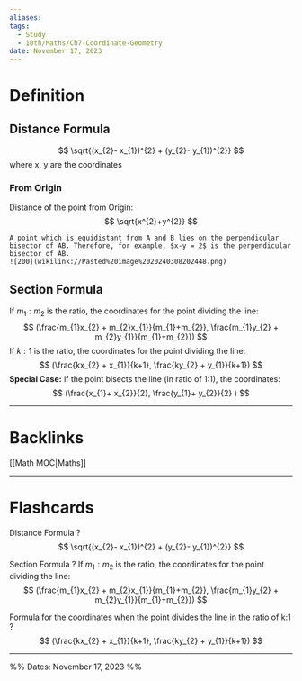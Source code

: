 ```yaml
---
aliases: 
tags:
  - Study
  - 10th/Maths/Ch7-Coordinate-Geometry
date: November 17, 2023
---
```

# Definition
## Distance Formula
$$
\sqrt{(x_{2}- x_{1})^{2} + (y_{2}- y_{1})^{2}}
$$
where x, y are the coordinates
### From Origin
Distance of the point from Origin:
$$
\sqrt{x^{2}+y^{2}}
$$
```ad-important
A point which is equidistant from A and B lies on the perpendicular bisector of AB. Therefore, for example, $x-y = 2$ is the perpendicular bisector of AB.
![200](wikilink://Pasted%20image%2020240308202448.png)
```
## Section Formula
If $m_1:m_2$  is the ratio, the coordinates for the point dividing the line:
$$
(\frac{m_{1}x_{2} + m_{2}x_{1}}{m_{1}+m_{2}}, \frac{m_{1}y_{2} + m_{2}y_{1}}{m_{1}+m_{2}})
$$
If $k:1$ is the ratio, the coordinates for the point dividing the line:
$$
(\frac{kx_{2} + x_{1}}{k+1}, \frac{ky_{2} + y_{1}}{k+1})
$$
**Special Case:** if the point bisects the line (in ratio of 1:1), the coordinates:
$$
(\frac{x_{1}+ x_{2}}{2}, \frac{y_{1}+ y_{2}}{2} )
$$

---
# Backlinks
[[Math MOC|Maths]]

---
# Flashcards

Distance Formula
?
$$
\sqrt{(x_{2}- x_{1})^{2} + (y_{2}- y_{1})^{2}}
$$
<!--SR:!2024-05-07,94,280-->

Section Formula
?
If $m_1:m_2$  is the ratio, the coordinates for the point dividing the line:
$$
(\frac{m_{1}x_{2} + m_{2}x_{1}}{m_{1}+m_{2}}, \frac{m_{1}y_{2} + m_{2}y_{1}}{m_{1}+m_{2}})
$$
<!--SR:!2024-05-29,110,285-->

Formula for the coordinates when the point divides the line in the ratio of k:1
?
$$
(\frac{kx_{2} + x_{1}}{k+1}, \frac{ky_{2} + y_{1}}{k+1})
$$
<!--SR:!2024-05-12,94,282-->

---

%%
Dates: November 17, 2023
%%